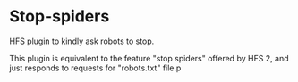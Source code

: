 # Stop-spiders

HFS plugin to kindly ask robots to stop.

This plugin is equivalent to the feature "stop spiders" offered by HFS 2, and just responds to requests for "robots.txt" file.p